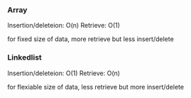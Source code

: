 ### Array
Insertion/deleteion: O(n)
Retrieve: O(1)

for fixed size of data, more retrieve but less insert/delete

### Linkedlist
Insertion/deleteion: O(1)
Retrieve: O(n)

for flexiable size of data, less retrieve but more insert/delete